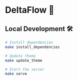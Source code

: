 # DeltaFlow 🧮

## Local Development 🛠️

```bash
# Install dependencies
make install_dependencies

# Update theme
make update_theme

# Start the server
make serve
```
